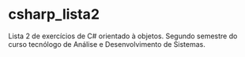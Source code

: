 # csharp_lista2
Lista 2 de exercícios de C# orientado à objetos. Segundo semestre do curso tecnólogo de Análise e Desenvolvimento de Sistemas.
